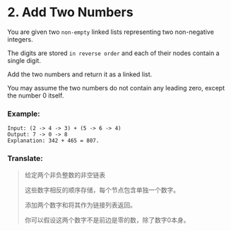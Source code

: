 # 2. Add Two Numbers

You are given two `non-empty` linked lists representing two non-negative integers.

The digits are stored `in reverse order` and each of their nodes contain a single digit.

Add the two numbers and return it as a linked list.

You may assume the two numbers do not contain any leading zero, except the number 0 itself.

### Example:

```
Input: (2 -> 4 -> 3) + (5 -> 6 -> 4)
Output: 7 -> 0 -> 8
Explanation: 342 + 465 = 807.
```

### Translate:

> 给定两个非负整数的非空链表
>
> 这些数字相反的顺序存储，每个节点包含单独一个数字。
>
> 添加两个数字和将其作为链接列表返回。
>
> 你可以假设这两个数字不是前边是零的数，除了数字0本身。